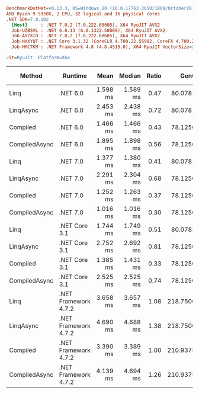 ``` ini

BenchmarkDotNet=v0.13.3, OS=Windows 10 (10.0.17763.3650/1809/October2018Update/Redstone5), VM=Hyper-V
AMD Ryzen 9 5950X, 2 CPU, 32 logical and 16 physical cores
.NET SDK=7.0.102
  [Host]     : .NET 7.0.2 (7.0.222.60605), X64 RyuJIT AVX2
  Job-UZBSVL : .NET 6.0.13 (6.0.1322.58009), X64 RyuJIT AVX2
  Job-AYZXIO : .NET 7.0.2 (7.0.222.60605), X64 RyuJIT AVX2
  Job-NXXYQT : .NET Core 3.1.32 (CoreCLR 4.700.22.55902, CoreFX 4.700.22.56512), X64 RyuJIT AVX2
  Job-HMCTKM : .NET Framework 4.8 (4.8.4515.0), X64 RyuJIT VectorSize=256

Jit=RyuJit  Platform=X64  

```
|        Method |              Runtime |     Mean |   Median | Ratio |     Gen0 |     Gen1 | Allocated | Alloc Ratio |
|-------------- |--------------------- |---------:|---------:|------:|---------:|---------:|----------:|------------:|
|          Linq |             .NET 6.0 | 1.598 ms | 1.589 ms |  0.47 |  80.0781 |  39.0625 |    1.3 MB |        1.01 |
|     LinqAsync |             .NET 6.0 | 2.453 ms | 2.438 ms |  0.72 |  80.0781 |  39.0625 |    1.3 MB |        1.01 |
|      Compiled |             .NET 6.0 | 1.466 ms | 1.466 ms |  0.43 |  78.1250 |  39.0625 |   1.27 MB |        0.99 |
| CompiledAsync |             .NET 6.0 | 1.895 ms | 1.898 ms |  0.56 |  78.1250 |  39.0625 |   1.28 MB |        0.99 |
|          Linq |             .NET 7.0 | 1.377 ms | 1.380 ms |  0.41 |  80.0781 |  78.1250 |   1.29 MB |        1.00 |
|     LinqAsync |             .NET 7.0 | 2.291 ms | 2.304 ms |  0.68 |  78.1250 |  74.2188 |   1.29 MB |        1.01 |
|      Compiled |             .NET 7.0 | 1.252 ms | 1.263 ms |  0.37 |  78.1250 |  76.1719 |   1.27 MB |        0.99 |
| CompiledAsync |             .NET 7.0 | 1.016 ms | 1.016 ms |  0.30 |  78.1250 |  74.2188 |   1.28 MB |        0.99 |
|          Linq |        .NET Core 3.1 | 1.744 ms | 1.749 ms |  0.51 |  80.0781 |  39.0625 |    1.3 MB |        1.01 |
|     LinqAsync |        .NET Core 3.1 | 2.752 ms | 2.692 ms |  0.81 |  78.1250 |  39.0625 |    1.3 MB |        1.01 |
|      Compiled |        .NET Core 3.1 | 1.385 ms | 1.431 ms |  0.33 |  78.1250 |  39.0625 |   1.28 MB |        0.99 |
| CompiledAsync |        .NET Core 3.1 | 2.525 ms | 2.525 ms |  0.74 |  78.1250 |  39.0625 |   1.28 MB |        0.99 |
|          Linq | .NET Framework 4.7.2 | 3.658 ms | 3.657 ms |  1.08 | 218.7500 | 109.3750 |   1.32 MB |        1.02 |
|     LinqAsync | .NET Framework 4.7.2 | 4.690 ms | 4.688 ms |  1.38 | 218.7500 | 109.3750 |   1.32 MB |        1.03 |
|      Compiled | .NET Framework 4.7.2 | 3.390 ms | 3.389 ms |  1.00 | 210.9375 | 105.4688 |   1.29 MB |        1.00 |
| CompiledAsync | .NET Framework 4.7.2 | 4.139 ms | 4.694 ms |  1.26 | 210.9375 | 105.4688 |   1.29 MB |        1.00 |

